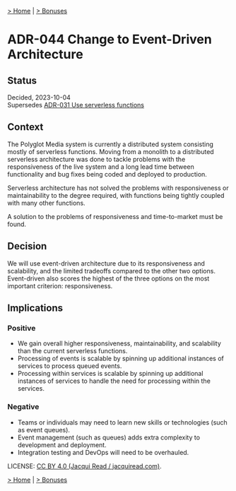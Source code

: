 [> Home](README.md) | [> Bonuses](bonuses.md)

# ADR-044 Change to Event-Driven Architecture

## Status
Decided, 2023-10-04  
Supersedes [ADR-031 Use serverless functions](https://link-to-superseded-ADR)

## Context
The Polyglot Media system is currently a distributed system consisting mostly of serverless functions. Moving from a monolith to a distributed serverless architecture was done to tackle problems with the responsiveness of the live system and a long lead time between functionality and bug fixes being coded and deployed to production.

Serverless architecture has not solved the problems with responsiveness or maintainability to the degree required, with functions being tightly coupled with many other functions.

A solution to the problems of responsiveness and time-to-market must be found.

## Decision
We will use event-driven architecture due to its responsiveness and scalability, and the limited tradeoffs compared to the other two options. Event-driven also scores the highest of the three options on the most important criterion: responsiveness.

## Implications
### Positive
- We gain overall higher responsiveness, maintainability, and scalability than the current serverless functions.
- Processing of events is scalable by spinning up additional instances of services to process queued events.
- Processing within services is scalable by spinning up additional instances of services to handle the need for processing within the services.

### Negative
- Teams or individuals may need to learn new skills or technologies (such as event queues).
- Event management (such as queues) adds extra complexity to development and deployment.
- Integration testing and DevOps will need to be overhauled.

LICENSE: [CC BY 4.0 (Jacqui Read / jacquiread.com)](https://creativecommons.org/licenses/by/4.0/).

[> Home](README.md) | [> Bonuses](bonuses.md)